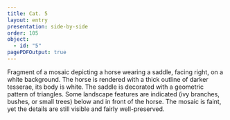 ```yaml
---
title: Cat. 5
layout: entry
presentation: side-by-side
order: 105
object:
  - id: "5"
pagePDFOutput: true
---
```


Fragment of a mosaic depicting a horse wearing a saddle, facing right, on a white background. The horse is rendered with a thick outline of darker tesserae, its body is white. The saddle is decorated with a geometric pattern of triangles. Some landscape features are indicated (ivy branches, bushes, or small trees) below and in front of the horse. The mosaic is faint, yet the details are still visible and fairly well-preserved.